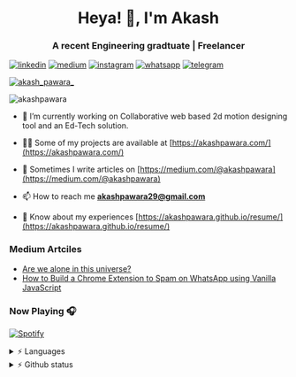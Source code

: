 <h1 align="center">Heya! 👋, I'm Akash</h1>
<h3 align="center">A recent Engineering gradtuate | Freelancer</h3>

[![linkedin](https://img.shields.io/badge/linkedin-%230077B5.svg?&style=for-the-badge&logo=linkedin&logoColor=white)](https://www.linkedin.com/in/akashpawara) [![medium](https://img.shields.io/badge/Medium-12100E?style=for-the-badge&logo=medium&logoColor=white)](https://medium.com/@akashpawara) [![instagram](https://img.shields.io/badge/Instagram-E4405F?style=for-the-badge&logo=instagram&logoColor=white)](https://www.instagram.com/akash_pawara_/) [![whatsapp](https://img.shields.io/badge/WhatsApp-25D366?style=for-the-badge&logo=whatsapp&logoColor=white)](https://api.whatsapp.com/send?phone=917506021898) [![telegram](https://img.shields.io/badge/Telegram-2CA5E0?style=for-the-badge&logo=telegram&logoColor=white)](https://t.me/akashpawara) 

<p align="left"> <a href="https://twitter.com/akash_pawara_" target="blank"><img src="https://img.shields.io/twitter/follow/akash_pawara_?logo=twitter&style=for-the-badge" alt="akash_pawara_" /></a> </p>

<p align="left"> <img src="https://komarev.com/ghpvc/?username=akashpawara&label=Profile%20views&color=0e75b6&style=flat" alt="akashpawara" /> </p>

- 🔭 I’m currently working on Collaborative web based 2d motion designing tool and an Ed-Tech solution.

- 👨‍💻 Some of my projects are available at [https://akashpawara.com/](https://akashpawara.com/)

- 📝 Sometimes I write articles on [https://medium.com/@akashpawara](https://medium.com/@akashpawara)

- 📫 How to reach me **akashpawara29@gmail.com**

- 📄 Know about my experiences [https://akashpawara.github.io/resume/](https://akashpawara.github.io/resume/)

### Medium Artciles 
<!-- BLOG-POST-LIST:START -->
- [Are we alone in this universe?](https://akashpawara.medium.com/are-we-alone-in-this-universe-de64e67f434?source=rss-43799ec6b23------2)
- [How to Build a Chrome Extension to Spam on WhatsApp using Vanilla JavaScript](https://medium.com/swlh/how-to-build-a-chrome-extension-to-spam-on-whatsapp-using-vanilla-javascript-1c00faa6a2f7?source=rss-43799ec6b23------2)
<!-- BLOG-POST-LIST:END -->

### Now Playing 🎧

[![Spotify](https://akashpawara-github-profile.vercel.app/api/spotify-playing)](https://open.spotify.com/user/mk6jkqi2tspn52bvn7hgq7w3i)
<!-- ![Spotify](https://spotify-recently-played-readme.vercel.app/api?user=mk6jkqi2tspn52bvn7hgq7w3i) -->

<details>
  <summary> ⚡ Languages </summary>
  <img align="left" src="https://github-readme-stats.vercel.app/api/top-langs?username=akashpawara&show_icons=true&locale=en&layout=compact&theme=dracula" alt="akashpawara" /> 
</details>
 
<details>
  <summary> ⚡ Github status </summary>
  <img align="left" src="https://github-readme-stats.vercel.app/api?username=akashpawara&show_icons=true&locale=en&theme=tokyonight" alt="akashpawara" /></p>
</details>

